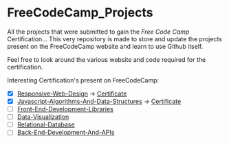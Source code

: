 # FreeCodeCamp_Projects

All the projects that were submitted to gain the <i>Free Code Camp</i> Certification...
This very repository is made to store and update the projects present on the FreeCodeCamp website and learn to use Github itself.

Feel free to look around the various website and code required for the certification.

Interesting Certification's present on FreeCodeCamp:

- [x] [Responsive-Web-Design](https://www.freecodecamp.org/learn/2022/responsive-web-design/) -> [Certificate](https://www.freecodecamp.org/certification/fcc9177d2bf-2347-45c8-abf2-a8fc374ca38a/responsive-web-design](https://www.freecodecamp.org/certification/PriyanshuSolon/responsive-web-design))
- [x] [Javascript-Algorithms-And-Data-Structures](https://www.freecodecamp.org/learn/javascript-algorithms-and-data-structures-v8/) -> [Certificate](https://www.freecodecamp.org/certification/PriyanshuSolon/javascript-algorithms-and-data-structures-v8)
- [ ] [Front-End-Development-Libraries](https://www.freecodecamp.org/learn/front-end-development-libraries/)
- [ ] [Data-Visualization](https://www.freecodecamp.org/learn/data-visualization/)
- [ ] [Relational-Database](https://www.freecodecamp.org/learn/relational-database/)
- [ ] [Back-End-Development-And-APIs](https://www.freecodecamp.org/learn/back-end-development-and-apis/)
